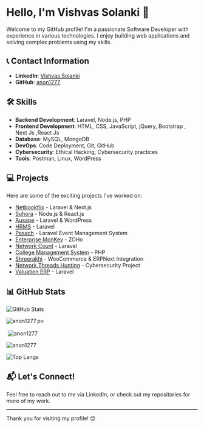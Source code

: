 # Hello, I'm **Vishvas Solanki** 👋

Welcome to my GitHub profile! I'm a passionate Software Developer with experience in various technologies. I enjoy building web applications and solving complex problems using my skills. 

## 📞 Contact Information
- **LinkedIn**: [Vishvas Solanki](https://www.linkedin.com/in/vishvas-solanki-293587192)
- **GitHub**: [anon1277](https://github.com/anon1277)

## 🛠️ Skills
- **Backend Development**: Laravel, Node.js, PHP
- **Frontend Development**: HTML, CSS, JavaScript, jQuery, Bootstrap , Next Js ,React Js
- **Database**: MySQL, MongoDB
- **DevOps**: Code Deployment, Git, GitHub
- **Cybersecurity**: Ethical Hacking, Cybersecurity practices
- **Tools**: Postman, Linux, WordPress

## 💻 Projects
Here are some of the exciting projects I've worked on:

- [Netbookflix](#) - Laravel & Next.js
- [Suhora](#) - Node.js & React.js
- [Ausape](#) - Laravel & WordPress
- [HRMS](#) - Laravel
- [Pesach](#) - Laravel Event Management System
- [Enterprise MonKey](#) - ZOHo
- [Network Count](#) - Laravel
- [College Management System](#) - PHP
- [Shreerakhi](#) - WooCommerce & ERPNext Integration
- [Network Threads Hunting](#) - Cybersecurity Project
- [Valuation ERP](#) - Laravel

## 📊 GitHub Stats
![GitHub Stats](https://github-readme-stats.vercel.app/api?username=anon1277&show_icons=true&count_private=true&hide_title=true&theme=radical&hide=prs&show_owner=true)

p><img align="left" src="https://github-readme-stats.vercel.app/api/top-langs?username=anon1277&show_icons=true&locale=en&layout=compact" alt="anon1277" /></p>

<p>&nbsp;<img align="center" src="https://github-readme-stats.vercel.app/api?username=anon1277&show_icons=true&locale=en" alt="anon1277" /></p>

<p><img align="center" src="https://github-readme-streak-stats.herokuapp.com/?user=anon1277&" alt="anon1277" /></p>

![Top Langs](https://github-readme-stats.vercel.app/api/top-langs/?username=anon1277&layout=compact&langs_count=10)

## 📬 Let's Connect!
Feel free to reach out to me via LinkedIn, or check out my repositories for more of my work.

---

Thank you for visiting my profile! 😊
